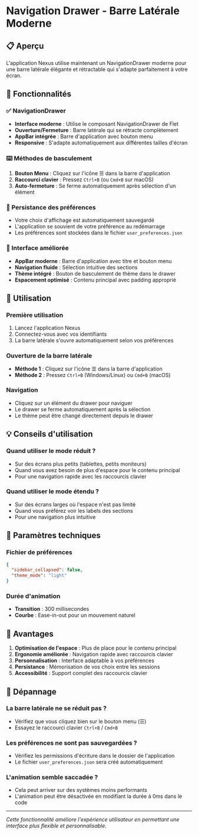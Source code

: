 # Navigation Drawer - Barre Latérale Moderne

## 📋 Aperçu

L'application Nexus utilise maintenant un NavigationDrawer moderne pour une barre latérale élégante et rétractable qui s'adapte parfaitement à votre écran.

## 🎯 Fonctionnalités

### ✅ NavigationDrawer

- **Interface moderne** : Utilise le composant NavigationDrawer de Flet
- **Ouverture/Fermeture** : Barre latérale qui se rétracte complètement
- **AppBar intégrée** : Barre d'application avec bouton menu
- **Responsive** : S'adapte automatiquement aux différentes tailles d'écran

### ⌨️ Méthodes de basculement

1. **Bouton Menu** : Cliquez sur l'icône ☰ dans la barre d'application
2. **Raccourci clavier** : Pressez `Ctrl+B` (ou `Cmd+B` sur macOS)
3. **Auto-fermeture** : Se ferme automatiquement après sélection d'un élément

### 💾 Persistance des préférences

- Votre choix d'affichage est automatiquement sauvegardé
- L'application se souvient de votre préférence au redémarrage
- Les préférences sont stockées dans le fichier `user_preferences.json`

### 🎨 Interface améliorée

- **AppBar moderne** : Barre d'application avec titre et bouton menu
- **Navigation fluide** : Sélection intuitive des sections
- **Thème intégré** : Bouton de basculement de thème dans le drawer
- **Espacement optimisé** : Contenu principal avec padding approprié

## 🚀 Utilisation

### Première utilisation

1. Lancez l'application Nexus
2. Connectez-vous avec vos identifiants
3. La barre latérale s'ouvre automatiquement selon vos préférences

### Ouverture de la barre latérale

- **Méthode 1** : Cliquez sur l'icône ☰ dans la barre d'application
- **Méthode 2** : Pressez `Ctrl+B` (Windows/Linux) ou `Cmd+B` (macOS)

### Navigation

- Cliquez sur un élément du drawer pour naviguer
- Le drawer se ferme automatiquement après la sélection
- Le thème peut être changé directement depuis le drawer

## 💡 Conseils d'utilisation

### Quand utiliser le mode réduit ?

- Sur des écrans plus petits (tablettes, petits moniteurs)
- Quand vous avez besoin de plus d'espace pour le contenu principal
- Pour une navigation rapide avec les raccourcis clavier

### Quand utiliser le mode étendu ?

- Sur des écrans larges où l'espace n'est pas limité
- Quand vous préférez voir les labels des sections
- Pour une navigation plus intuitive

## 🔧 Paramètres techniques

### Fichier de préférences

```json
{
  "sidebar_collapsed": false,
  "theme_mode": "light"
}
```

### Durée d'animation

- **Transition** : 300 millisecondes
- **Courbe** : Ease-in-out pour un mouvement naturel

## 🎯 Avantages

1. **Optimisation de l'espace** : Plus de place pour le contenu principal
2. **Ergonomie améliorée** : Navigation rapide avec raccourcis clavier
3. **Personnalisation** : Interface adaptable à vos préférences
4. **Persistance** : Mémorisation de vos choix entre les sessions
5. **Accessibilité** : Support complet des raccourcis clavier

## 🐛 Dépannage

### La barre latérale ne se réduit pas ?

- Vérifiez que vous cliquez bien sur le bouton menu (☰)
- Essayez le raccourci clavier `Ctrl+B` / `Cmd+B`

### Les préférences ne sont pas sauvegardées ?

- Vérifiez les permissions d'écriture dans le dossier de l'application
- Le fichier `user_preferences.json` sera créé automatiquement

### L'animation semble saccadée ?

- Cela peut arriver sur des systèmes moins performants
- L'animation peut être désactivée en modifiant la durée à 0ms dans le code

---

_Cette fonctionnalité améliore l'expérience utilisateur en permettant une interface plus flexible et personnalisable._
